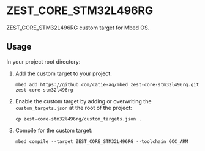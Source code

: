 # ZEST_CORE_STM32L496RG
ZEST_CORE_STM32L496RG custom target for Mbed OS.

## Usage
In your project root directory:

1.  Add the custom target to your project:

    ```shell
    mbed add https://github.com/catie-aq/mbed_zest-core-stm32l496rg.git zest-core-stm32l496rg
    ```

2. Enable the custom target by adding or overwriting the `custom_targets.json` at the
   root of the project:

    ```shell
    cp zest-core-stm32l496rg/custom_targets.json .
    ```

3. Compile for the custom target:

   ```shell
   mbed compile --target ZEST_CORE_STM32L496RG --toolchain GCC_ARM
   ```
